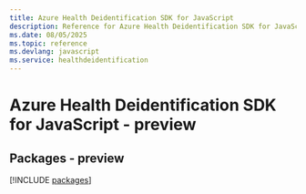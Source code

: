 ```yaml
---
title: Azure Health Deidentification SDK for JavaScript
description: Reference for Azure Health Deidentification SDK for JavaScript
ms.date: 08/05/2025
ms.topic: reference
ms.devlang: javascript
ms.service: healthdeidentification
---
```

# Azure Health Deidentification SDK for JavaScript - preview
## Packages - preview
[!INCLUDE [packages](health-deidentification-index.md)]